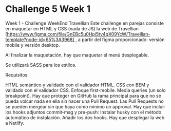 # Challenge 5 Week 1

Week 1 - Challenge WeekEnd Travellian Este challenge en parejas consiste en maquetar en HTML y CSS (nada de JS) la web de Travellian [https://www.figma.com/file/GnEBc5u0Hpi5tv4qX09YcW/Travellian-template?node-id=65%3A3968] , a partir del figma proporcionado: versión mobile y versión desktop.

Al finalizar la maquetación, hay que maquetar el menú desplegable.

Se utilizará SASS para los estilos.

Requisitos:

HTML semántico y validado con el validador HTML. CSS con BEM y validado con el validador CSS. Enfoque first-mobile. Media queries (un solo breakpoint). Hay que proteger en GitHub la rama principal para que no se pueda volcar nada en ella sin hacer una Pull Request. Las Pull Requests no se pueden mergear sin que haya como mínimo un approval. Hay que incluir los hooks adjuntos commit-msg y pre-push: Instalar husky con el método automático de instalación. Añadir los dos hooks. Hay que desplegar la web a Netlify.
